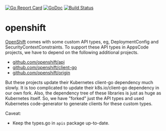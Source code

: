 [![Go Report Card](https://goreportcard.com/badge/kmodules/openshift "Go Report Card")](https://goreportcard.com/report/kmodules/openshift)
[![GoDoc](https://godoc.org/kmodules.xyz/openshift?status.svg "GoDoc")](https://godoc.org/kmodules.xyz/openshift)
[![Build Status](https://travis-ci.org/kmodules/openshift.svg?branch=master)](https://travis-ci.org/kmodules/openshift)

# openshift

[OpenShift](https://www.openshift.com) comes with some custom API types, eg, DeploymentConfig and SecurityContextConstraints. To support these API types in AppsCode projects, we have to depend on the following additional projects.

- [github.com/openshift/api](https://github.com/openshift/api)
- [github.com/openshift/client-go](https://github.com/openshift/client-go)
- [github.com/openshift/origin](https://github.com/openshift/origin)

But these projects update their Kubernetes client-go dependency much slowly. It is too complicated to update their k8s.io/client-go dependency in our own fork. Also, the dependency tree of these libraries is just as huge as Kubernetes itself. So, we have "forked" just the API types and used Kubernetes code-generator to generate clients for these custom types.

Caveat:
- Keep the types.go in `apis` package up-to-date.
